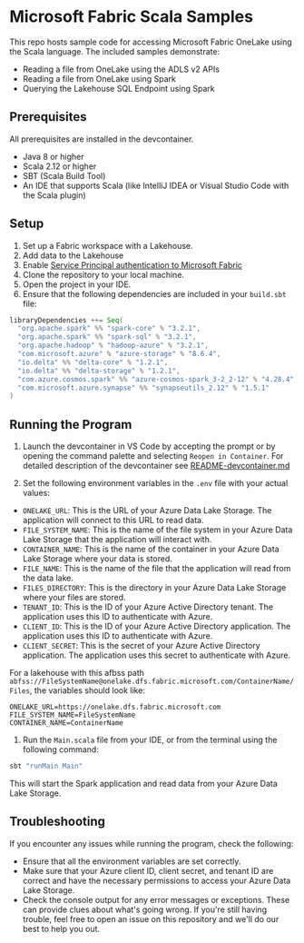 # Microsoft Fabric Scala Samples

This repo hosts sample code for accessing Microsoft Fabric OneLake using the Scala language. The included samples demonstrate:

- Reading a file from OneLake using the ADLS v2 APIs
- Reading a file from OneLake using Spark
- Querying the Lakehouse SQL Endpoint using Spark

## Prerequisites

All prerequisites are installed in the devcontainer.

- Java 8 or higher
- Scala 2.12 or higher
- SBT (Scala Build Tool)
- An IDE that supports Scala (like IntelliJ IDEA or Visual Studio Code with the Scala plugin)

## Setup

1. Set up a Fabric workspace with a Lakehouse. 
1. Add data to the Lakehouse
1. Enable [Service Principal authentication to Microsoft Fabric](https://debruyn.dev/2023/how-to-use-service-principal-authentication-to-access-microsoft-fabrics-onelake/) 
1. Clone the repository to your local machine.
1. Open the project in your IDE.
1. Ensure that the following dependencies are included in your `build.sbt` file:

```scala
libraryDependencies ++= Seq(
  "org.apache.spark" %% "spark-core" % "3.2.1",
  "org.apache.spark" %% "spark-sql" % "3.2.1",
  "org.apache.hadoop" % "hadoop-azure" % "3.2.1",
  "com.microsoft.azure" % "azure-storage" % "8.6.4",
  "io.delta" %% "delta-core" % "1.2.1",
  "io.delta" %% "delta-storage" % "1.2.1",
  "com.azure.cosmos.spark" %% "azure-cosmos-spark_3-2_2-12" % "4.28.4",
  "com.microsoft.azure.synapse" %% "synapseutils_2.12" % "1.5.1"
)
```

## Running the Program
1. Launch the devcontainer in VS Code by accepting the prompt or by opening the command palette and selecting `Reopen in Container`. For detailed description of the devcontainer see [README-devcontainer.md](README-devcontainer.md)

1. Set the following environment variables in the `.env` file with your actual values:

- `ONELAKE_URL`: This is the URL of your Azure Data Lake Storage. The application will connect to this URL to read data.
- `FILE_SYSTEM_NAME`: This is the name of the file system in your Azure Data Lake Storage that the application will interact with.
- `CONTAINER_NAME`: This is the name of the container in your Azure Data Lake Storage where your data is stored.
- `FILE_NAME`: This is the name of the file that the application will read from the data lake.
- `FILES_DIRECTORY`: This is the directory in your Azure Data Lake Storage where your files are stored.
- `TENANT_ID`: This is the ID of your Azure Active Directory tenant. The application uses this ID to authenticate with Azure.
- `CLIENT_ID`: This is the ID of your Azure Active Directory application. The application uses this ID to authenticate with Azure.
- `CLIENT_SECRET`: This is the secret of your Azure Active Directory application. The application uses this secret to authenticate with Azure.

For a lakehouse with this afbss path `abfss://FileSystemName@onelake.dfs.fabric.microsoft.com/ContainerName/Files`, the variables should look like:
```
ONELAKE_URL=https://onelake.dfs.fabric.microsoft.com
FILE_SYSTEM_NAME=FileSystemName
CONTAINER_NAME=ContainerName
```

1. Run the `Main.scala` file from your IDE, or from the terminal using the following command:

```scala
sbt "runMain Main"
```

This will start the Spark application and read data from your Azure Data Lake Storage.

## Troubleshooting
If you encounter any issues while running the program, check the following:

- Ensure that all the environment variables are set correctly.
- Make sure that your Azure client ID, client secret, and tenant ID are correct and have the necessary permissions to access your Azure Data Lake Storage.
- Check the console output for any error messages or exceptions. These can provide clues about what's going wrong.
If you're still having trouble, feel free to open an issue on this repository and we'll do our best to help you out.